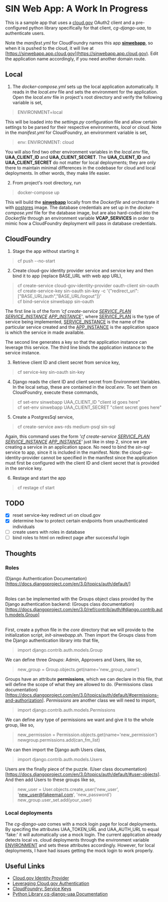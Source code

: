 # <b>SIN Web App: A Work In Progress</b>

This is a sample app that uses a <u>cloud.gov</u> OAuth2 client and a pre-configured python library specifically for that client, <i>cg-django-uaa</i>, to authenticate users.

Note the <i>manifest.yml</i> for CloudFoundry names this app <u><b>sinwebapp</b></u>, so when it is pushed to the cloud, it will live at [https://sinwebapp.app.cloud.gov](https://sinwebapp.app.cloud.gov). Edit the application name accordingly, if you need another domain route.

## Local 

1. The <i>docker-compose.yml</i> sets up the local application automatically. It reads in the <i>local.env</i> file and sets the environment for the application. Open the <i>local.env</i> file in project's root directory and verify the following variable is set,

> ENVIRONMENT=local

This will be loaded into the <i>settings.py</i> configuration file and allow certain settings to be parsed for their respective environments, <i>local</i> or <i>cloud</i>. Note in the <i>manifest.yml</i> for CloudFoundry, an environment variable is set,

> env: ENVIRONMENT: cloud

You will also find two other environment variables in the <i>local.env</i> file, <b>UAA_CLIENT_ID</b> and <b>UAA_CLIENT_SECRET</b>. The <b>UAA_CLIENT_ID</b> and <b>UAA_CLIENT_SECRET</b> do not matter for local deployments; they are only there to maintain minimal differences in the codebase for cloud and local deployments. In other words, they make life easier. 

2. From project's root directory, run 
>docker-compose up  
    
This will build the <u><b>sinwebapp</u></b> locally from the <i>Dockerfile</i> and orchestrate it with <u>postgres</u> image. The database credentials are set up in the <i>docker-compose.yml</i> file for the database image, but are also hard-coded into the <i>Dockerfile</i> through an environment variable <b>VCAP_SERVICES</b> in order to mimic how a CloudFoundry deployment will pass in database credentials.

## CloudFoundry

1. Stage the app without starting it

> cf push --no-start

2. Create cloud-gov identity provider service and service key and then bind it to app (replace BASE_URL with web app URL),

> cf create-service cloud-gov-identity-provider oauth-client sin-oauth <br>
> cf create-service-key sin-oauth sin-key -c '{"redirect_uri": ["BASE_URL/auth","BASE_URL/logout"]}'<br>
> cf bind-service sinwebapp sin-oauth <br>

The first line is of the form <i>'cf create-service <u>SERVICE_PLAN</u> <u>SERVICE_INSTANCE</u> <u>APP_INSTANCE</u>'</i>, where <u>SERVICE_PLAN</u> is the type of service being implemented, <u>SERVICE_INSTANCE</u> is the name of the particular service created and the <u>APP_INSTANCE</u> is the application space is which the service in made available.

The second line generates a key so that the application instance can leverage this service. The third line binds the application instance to the service instance.

3. Retrieve client ID and client secret from service key,

> cf service-key sin-oauth sin-key

4. Django reads the client ID and client secret from Environment Variables. In the local setup, these are contained in the <i>local.env</i>. To set them on CloudFoundry, execute these commands,

> cf set-env sinwebapp UAA_CLIENT_ID "client id goes here"<br>
> cf set-env sinwebapp UAA_CLIENT_SECRET "client secret goes here"

5. Create a PostgresSql service,

> cf create-service aws-rds medium-psql sin-sql 

Again, this command uses the form <i>'cf create-service <u>SERVICE_PLAN</u> <u>SERVICE_INSTANCE</u> <u>APP_INSTANCE</u>'</i> just like in step 2, since we are creating a service in an application space. No need to bind the <i>sin-sql</i> service to app, since it is included in the manifest. Note: the cloud-gov-identity-provider cannot be specified in the manifest since the application must first be configured with the client ID and client secret that is provided in the service key. 

6. Restage and start the app

> cf restage
> cf start

## TODO
- [x] reset service-key redirect uri on cloud.gov
- [x] determine how to protect certain endpoints from unauthenticated individuals
- [ ] create users with roles in database
- [ ] bind roles to html on redirect page after successful login 

## Thoughts

### Roles
(Django Authentication Documentation)[https://docs.djangoproject.com/en/3.0/topics/auth/default/]<br><br>

Roles can be implemented with the Groups object class provided by the Django authentication backend: (Groups class documentation)[https://docs.djangoproject.com/en/3.0/ref/contrib/auth/#django.contrib.auth.models.Group] <br><br>

First, create a python file in the <i>core</i> directory that we will provide to the initialization script, <i>init-sinwebapp.sh</i>. Then import the Groups class from the Django authentication library into that file,

> import django.contrib.auth.models.Group 

We can define three <i>Groups</i>: Admin, Approvers and Users, like so,

> new_group = Group.objects.get(name='new_group_name') 

Groups have an attribute <b>permissions</b>, which we can declare in this file, that will define the scope of what they are allowed to do. (Permissions class documentation)[https://docs.djangoproject.com/en/3.0/topics/auth/default/#permissions-and-authorization]. <i>Permissions</i> are another class we will need to import,

> import django.contrib.auth.models.Permissions

We can define any type of permissions we want and give it to the whole group, like so,

> new_permission = Permission.objects.get(name='new_permission')<br> 
> newgroup.permissions.add(can_fm_list)

We can then import the Django auth Users class,

> import django.contrib.auth.models.Users

Users are the finally piece of the puzzle. (User class documentation)[https://docs.djangoproject.com/en/3.0/topics/auth/default/#user-objects]. And then add Users to these groups like so,

> new_user = User.objects.create_user('new_user', 'new_user@fakeemail.com', 'new_password')
> new_group.user_set.add(your_user)

### Local deployments
The <i>cg-django-uaa</i> comes with a mock login page for local deployments. By specifing the attributes UAA_TOKEN_URL and UAA_AUTH_URL to equal 'fake:' it will automatically use a mock login. The current application already detects local vs. cloud deployments through the environment variable <u>ENVIRONMENT</u> and sets these attributes accordingly. However, for local deployments, I have had issues getting the mock login to work properly.<br>

## Useful Links
- [Cloud.gov Identity Provider](https://cloud.gov/docs/services/cloud-gov-identity-provider/) <br/>
- [Leveraging Cloud.gov Authentication](https://cloud.gov/docs/management/leveraging-authentication/) <br/>
- [CloudFoundry: Service Keys](https://docs.cloudfoundry.org/devguide/services/service-keys.html) <br/>
- [Python Library cg-django-uaa Documentation](https://cg-django-uaa.readthedocs.io/en/latest/quickstart.html)<br/>